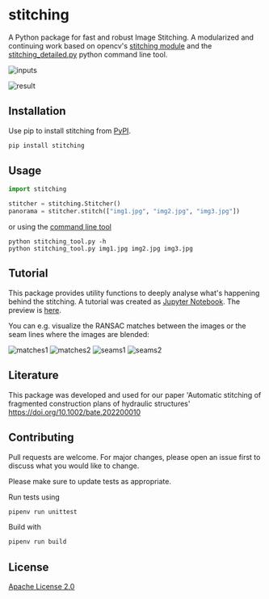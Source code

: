 # stitching

A Python package for fast and robust Image Stitching. A modularized and continuing work based on opencv's [stitching module](https://github.com/opencv/opencv/tree/4.x/modules/stitching) and the [stitching_detailed.py](https://github.com/opencv/opencv/blob/4.x/samples/python/stitching_detailed.py) python command line tool. 

![inputs](https://github.com/lukasalexanderweber/stitching_tutorial/blob/master/docs/static_files/inputs.png?raw=true) 

![result](https://github.com/lukasalexanderweber/stitching_tutorial/blob/master/docs/static_files/panorama.png?raw=true) 

## Installation

Use pip to install stitching from [PyPI](https://pypi.org/project/stitching/).

```bash
pip install stitching
```

## Usage

```python
import stitching

stitcher = stitching.Stitcher()
panorama = stitcher.stitch(["img1.jpg", "img2.jpg", "img3.jpg"])

```

or using the [command line tool](https://github.com/lukasalexanderweber/stitching/blob/main/stitching_tool.py)


```
python stitching_tool.py -h
python stitching_tool.py img1.jpg img2.jpg img3.jpg
```

## Tutorial

This package provides utility functions to deeply analyse what's happening behind the stitching. A tutorial was created as [Jupyter Notebook](https://github.com/lukasalexanderweber/stitching_tutorial). The preview is [here](https://github.com/lukasalexanderweber/stitching_tutorial/blob/master/docs/Stitching%20Tutorial.md).

You can e.g. visualize the RANSAC matches between the images or the seam lines where the images are blended:

![matches1](https://github.com/lukasalexanderweber/stitching_tutorial/blob/master/docs/static_files/matches1.png?raw=true) 
![matches2](https://github.com/lukasalexanderweber/stitching_tutorial/blob/master/docs/static_files/matches2.png?raw=true) 
![seams1](https://github.com/lukasalexanderweber/stitching_tutorial/blob/master/docs/static_files/seams1.png?raw=true) 
![seams2](https://github.com/lukasalexanderweber/stitching_tutorial/blob/master/docs/static_files/seams2.png?raw=true) 

## Literature

This package was developed and used for our paper 'Automatic stitching of fragmented construction plans of hydraulic structures' https://doi.org/10.1002/bate.202200010

## Contributing

Pull requests are welcome. For major changes, please open an issue first to discuss what you would like to change.

Please make sure to update tests as appropriate.

Run tests using

```bash
pipenv run unittest
```

Build with

```bash
pipenv run build
```

## License

[Apache License 2.0](https://github.com/lukasalexanderweber/lir/blob/main/LICENSE)
